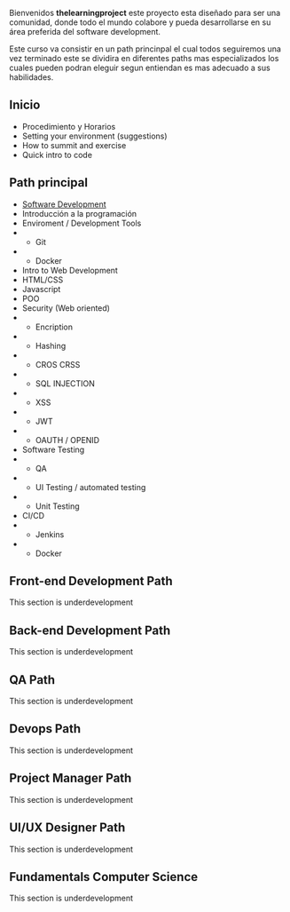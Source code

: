 Bienvenidos **thelearningproject** este proyecto esta diseñado para ser una comunidad, donde todo el mundo colabore y pueda desarrollarse en su área preferida del software development.

Este curso va consistir en un path princinpal el cual todos seguiremos una vez terminado este se  dividira en diferentes paths mas especializados los cuales pueden podran eleguir segun entiendan es mas adecuado a sus habilidades. 

## Inicio
* Procedimiento y Horarios
* Setting your environment (suggestions)
* How to summit and exercise
* Quick intro to code

## Path principal
* [Software Development](https://github.com/thelerningproject/poplearn/wiki/Software-Development)
* Introducción a la programación
* Enviroment / Development Tools
* * Git
* * Docker
* Intro to Web Development
* HTML/CSS
* Javascript
* POO
* Security (Web oriented)
* * Encription
* * Hashing
* * CROS CRSS
* * SQL INJECTION
* * XSS
* * JWT
* * OAUTH / OPENID
* Software Testing 
* * QA
* * UI Testing / automated testing
* * Unit Testing
* CI/CD
* * Jenkins
* * Docker

## Front-end Development Path
This section is underdevelopment

## Back-end Development Path
This section is underdevelopment

## QA Path
This section is underdevelopment

## Devops Path
This section is underdevelopment

## Project Manager Path
This section is underdevelopment

## UI/UX Designer Path
This section is underdevelopment

## Fundamentals Computer Science
This section is underdevelopment